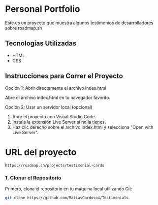 # Personal Portfolio

Este es un proyecto que muestra algunos testimonios de desarrolladores sobre roadmap.sh

## Tecnologías Utilizadas

- HTML
- CSS

## Instrucciones para Correr el Proyecto

Opción 1: Abrir directamente el archivo index.html

Abre el archivo index.html en tu navegador favorito.

Opción 2: Usar un servidor local (opcional)

1. Abre el proyecto con Visual Studio Code.
2. Instala la extensión Live Server si no la tienes.
3. Haz clic derecho sobre el archivo index.html y selecciona "Open with Live Server".

# URL del proyecto

```bash
https://roadmap.sh/projects/testimonial-cards
```

### 1. Clonar el Repositorio

Primero, clona el repositorio en tu máquina local utilizando Git:

```bash
git clone https://github.com/MatiasCardoso4/Testimonials
```
